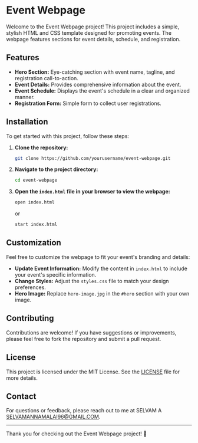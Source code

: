 # Event Webpage

Welcome to the Event Webpage project! This project includes a simple, stylish HTML and CSS template designed for promoting events. The webpage features sections for event details, schedule, and registration.

## Features

- **Hero Section:** Eye-catching section with event name, tagline, and registration call-to-action.
- **Event Details:** Provides comprehensive information about the event.
- **Event Schedule:** Displays the event's schedule in a clear and organized manner.
- **Registration Form:** Simple form to collect user registrations.

## Installation

To get started with this project, follow these steps:

1. **Clone the repository:**
    ```bash
    git clone https://github.com/yourusername/event-webpage.git
    ```

2. **Navigate to the project directory:**
    ```bash
    cd event-webpage
    ```

3. **Open the `index.html` file in your browser to view the webpage:**
    ```bash
    open index.html
    ```
    or
    ```bash
    start index.html
    ```

## Customization

Feel free to customize the webpage to fit your event's branding and details:

- **Update Event Information:** Modify the content in `index.html` to include your event's specific information.
- **Change Styles:** Adjust the `styles.css` file to match your design preferences.
- **Hero Image:** Replace `hero-image.jpg` in the `#hero` section with your own image.

## Contributing

Contributions are welcome! If you have suggestions or improvements, please feel free to fork the repository and submit a pull request.

## License

This project is licensed under the MIT License. See the [LICENSE](LICENSE) file for more details.

## Contact

For questions or feedback, please reach out to me at SELVAM A     SELVAMANNAMALAI96@GMAIL.COM.

---

Thank you for checking out the Event Webpage project! 🚀
